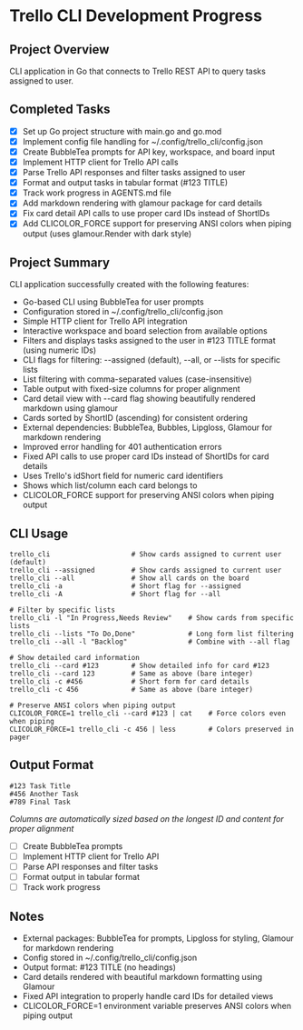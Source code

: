 # Trello CLI Development Progress

## Project Overview
CLI application in Go that connects to Trello REST API to query tasks assigned to user.

## Completed Tasks
- [x] Set up Go project structure with main.go and go.mod
- [x] Implement config file handling for ~/.config/trello_cli/config.json
- [x] Create BubbleTea prompts for API key, workspace, and board input
- [x] Implement HTTP client for Trello API calls
- [x] Parse Trello API responses and filter tasks assigned to user
- [x] Format and output tasks in tabular format (#123 TITLE)
- [x] Track work progress in AGENTS.md file
- [x] Add markdown rendering with glamour package for card details
- [x] Fix card detail API calls to use proper card IDs instead of ShortIDs
- [x] Add CLICOLOR_FORCE support for preserving ANSI colors when piping output (uses glamour.Render with dark style)

## Project Summary
CLI application successfully created with the following features:
- Go-based CLI using BubbleTea for user prompts
- Configuration stored in ~/.config/trello_cli/config.json
- Simple HTTP client for Trello API integration
- Interactive workspace and board selection from available options
- Filters and displays tasks assigned to the user in #123 TITLE format (using numeric IDs)
- CLI flags for filtering: --assigned (default), --all, or --lists for specific lists
- List filtering with comma-separated values (case-insensitive)
- Table output with fixed-size columns for proper alignment
- Card detail view with --card flag showing beautifully rendered markdown using glamour
- Cards sorted by ShortID (ascending) for consistent ordering
- External dependencies: BubbleTea, Bubbles, Lipgloss, Glamour for markdown rendering
- Improved error handling for 401 authentication errors
- Fixed API calls to use proper card IDs instead of ShortIDs for card details
- Uses Trello's idShort field for numeric card identifiers
- Shows which list/column each card belongs to
- CLICOLOR_FORCE support for preserving ANSI colors when piping output

## CLI Usage
```
trello_cli                    # Show cards assigned to current user (default)
trello_cli --assigned         # Show cards assigned to current user
trello_cli --all              # Show all cards on the board
trello_cli -a                 # Short flag for --assigned
trello_cli -A                 # Short flag for --all

# Filter by specific lists
trello_cli -l "In Progress,Needs Review"    # Show cards from specific lists
trello_cli --lists "To Do,Done"             # Long form list filtering
trello_cli --all -l "Backlog"               # Combine with --all flag

# Show detailed card information
trello_cli --card #123        # Show detailed info for card #123
trello_cli --card 123         # Same as above (bare integer)
trello_cli -c #456            # Short form for card details
trello_cli -c 456             # Same as above (bare integer)

# Preserve ANSI colors when piping output
CLICOLOR_FORCE=1 trello_cli --card #123 | cat    # Force colors even when piping
CLICOLOR_FORCE=1 trello_cli -c 456 | less        # Colors preserved in pager
```

## Output Format
```
#123 Task Title
#456 Another Task
#789 Final Task
```
*Columns are automatically sized based on the longest ID and content for proper alignment*
- [ ] Create BubbleTea prompts
- [ ] Implement HTTP client for Trello API
- [ ] Parse API responses and filter tasks
- [ ] Format output in tabular format
- [ ] Track work progress

## Notes
- External packages: BubbleTea for prompts, Lipgloss for styling, Glamour for markdown rendering
- Config stored in ~/.config/trello_cli/config.json
- Output format: #123 TITLE (no headings)
- Card details rendered with beautiful markdown formatting using Glamour
- Fixed API integration to properly handle card IDs for detailed views
- CLICOLOR_FORCE=1 environment variable preserves ANSI colors when piping output